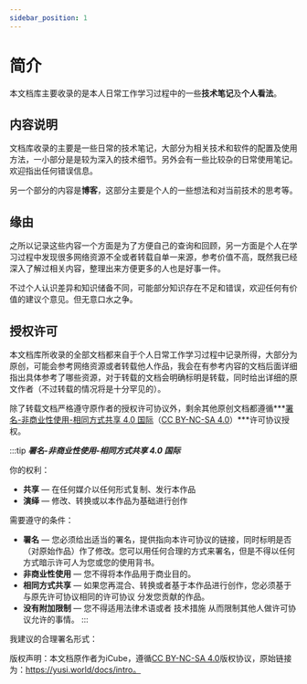 ```yaml
---
sidebar_position: 1
---
```


# 简介

本文档库主要收录的是本人日常工作学习过程中的一些**技术笔记**及**个人看法**。

## 内容说明

文档库收录的主要是一些日常的技术笔记，大部分为相关技术和软件的配置及使用方法，一小部分是是较为深入的技术细节。另外会有一些比较杂的日常使用笔记。欢迎指出任何错误信息。

另一个部分的内容是**博客**，这部分主要是个人的一些想法和对当前技术的思考等。

## 缘由

之所以记录这些内容一个方面是为了方便自己的查询和回顾，另一方面是个人在学习过程中发现很多网络资源不全或者转载自单一来源，参考价值不高，既然我已经深入了解过相关内容，整理出来方便更多的人也是好事一件。

不过个人认识差异和知识储备不同，可能部分知识存在不足和错误，欢迎任何有价值的建议个意见。但无意口水之争。

## 授权许可

本文档库所收录的全部文档都来自于个人日常工作学习过程中记录所得，大部分为原创，可能会参考网络资源或者转载他人作品，我会在有参考内容的文档后面详细指出具体参考了哪些资源，对于转载的文档会明确标明是转载，同时给出详细的原文作者（不过转载的情况将是十分罕见的）。

除了转载文档严格遵守原作者的授权许可协议外，剩余其他原创文档都遵循***[署名-非商业性使用-相同方式共享 4.0 国际](https://creativecommons.org/licenses/by-nc-sa/4.0/deed.zh)（[CC BY-NC-SA 4.0](https://creativecommons.org/licenses/by-nc-sa/4.0/legalcode)）***许可协议授权。

:::tip
***署名-非商业性使用-相同方式共享 4.0 国际***

你的权利：
- **共享** — 在任何媒介以任何形式复制、发行本作品
- **演绎** — 修改、转换或以本作品为基础进行创作


需要遵守的条件：
- **署名** — 您必须给出适当的署名，提供指向本许可协议的链接，同时标明是否（对原始作品）作了修改。您可以用任何合理的方式来署名，但是不得以任何方式暗示许可人为您或您的使用背书。
- **非商业性使用** — 您不得将本作品用于商业目的。
- **相同方式共享** — 如果您再混合、转换或者基于本作品进行创作，您必须基于与原先许可协议相同的许可协议 分发您贡献的作品。
- **没有附加限制** — 您不得适用法律术语或者 技术措施 从而限制其他人做许可协议允许的事情。
:::

我建议的合理署名形式：

版权声明：本文档原作者为iCube，遵循[CC BY-NC-SA 4.0](https://creativecommons.org/licenses/by-nc-sa/4.0/legalcode)版权协议，原始链接为：https://yusi.world/docs/intro。